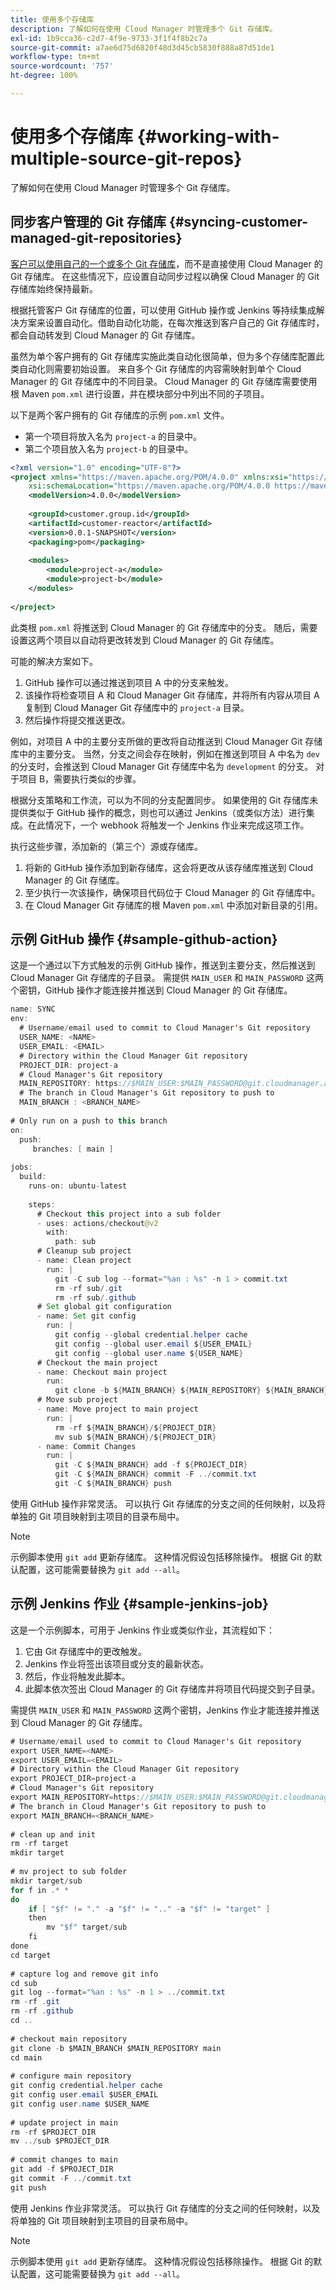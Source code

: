 ```yaml
---
title: 使用多个存储库
description: 了解如何在使用 Cloud Manager 时管理多个 Git 存储库。
exl-id: 1b9cca36-c2d7-4f9e-9733-3f1f4f8b2c7a
source-git-commit: a7ae6d75d6820f48d3d45cb5830f888a87d51de1
workflow-type: tm+mt
source-wordcount: '757'
ht-degree: 100%

---
```


# 使用多个存储库 {#working-with-multiple-source-git-repos}

了解如何在使用 Cloud Manager 时管理多个 Git 存储库。

## 同步客户管理的 Git 存储库 {#syncing-customer-managed-git-repositories}

[客户可以使用自己的一个或多个 Git 存储库](integrating-with-git.md)，而不是直接使用 Cloud Manager 的 Git 存储库。 在这些情况下，应设置自动同步过程以确保 Cloud Manager 的 Git 存储库始终保持最新。

根据托管客户 Git 存储库的位置，可以使用 GitHub 操作或 Jenkins 等持续集成解决方案来设置自动化。借助自动化功能，在每次推送到客户自己的 Git 存储库时，都会自动转发到 Cloud Manager 的 Git 存储库。

虽然为单个客户拥有的 Git 存储库实施此类自动化很简单，但为多个存储库配置此类自动化则需要初始设置。 来自多个 Git 存储库的内容需映射到单个 Cloud Manager 的 Git 存储库中的不同目录。  Cloud Manager 的 Git 存储库需要使用根 Maven `pom.xml` 进行设置，并在模块部分中列出不同的子项目。

以下是两个客户拥有的 Git 存储库的示例 `pom.xml` 文件。

* 第一个项目将放入名为 `project-a` 的目录中。
* 第二个项目放入名为 `project-b` 的目录中。

```xml
<?xml version="1.0" encoding="UTF-8"?>
<project xmlns="https://maven.apache.org/POM/4.0.0" xmlns:xsi="https://www.w3.org/2001/XMLSchema-instance"
    xsi:schemaLocation="https://maven.apache.org/POM/4.0.0 https://maven.apache.org/maven-v4_0_0.xsd">
    <modelVersion>4.0.0</modelVersion>
  
    <groupId>customer.group.id</groupId>
    <artifactId>customer-reactor</artifactId>
    <version>0.0.1-SNAPSHOT</version>
    <packaging>pom</packaging>
  
    <modules>
        <module>project-a</module>
        <module>project-b</module>
    </modules>
  
</project>
```

此类根 `pom.xml` 将推送到 Cloud Manager 的 Git 存储库中的分支。 随后，需要设置这两个项目以自动将更改转发到 Cloud Manager 的 Git 存储库。

可能的解决方案如下。

1. GitHub 操作可以通过推送到项目 A 中的分支来触发。
1. 该操作将检查项目 A 和 Cloud Manager Git 存储库，并将所有内容从项目 A 复制到 Cloud Manager Git 存储库中的 `project-a` 目录。
1. 然后操作将提交推送更改。

例如，对项目 A 中的主要分支所做的更改将自动推送到 Cloud Manager Git 存储库中的主要分支。 当然，分支之间会存在映射，例如在推送到项目 A 中名为 `dev` 的分支时，会推送到 Cloud Manager Git 存储库中名为 `development` 的分支。 对于项目 B，需要执行类似的步骤。

根据分支策略和工作流，可以为不同的分支配置同步。 如果使用的 Git 存储库未提供类似于 GitHub 操作的概念，则也可以通过 Jenkins（或类似方法）进行集成。在此情况下，一个 webhook 将触发一个 Jenkins 作业来完成这项工作。

执行这些步骤，添加新的（第三个）源或存储库。

1. 将新的 GitHub 操作添加到新存储库，这会将更改从该存储库推送到 Cloud Manager 的 Git 存储库。
1. 至少执行一次该操作，确保项目代码位于 Cloud Manager 的 Git 存储库中。
1. 在 Cloud Manager Git 存储库的根 Maven `pom.xml` 中添加对新目录的引用。

## 示例 GitHub 操作 {#sample-github-action}

这是一个通过以下方式触发的示例 GitHub 操作，推送到主要分支，然后推送到 Cloud Manager Git 存储库的子目录。 需提供 `MAIN_USER` 和 `MAIN_PASSWORD` 这两个密钥，GitHub 操作才能连接并推送到 Cloud Manager 的 Git 存储库。

```java
name: SYNC
env:
  # Username/email used to commit to Cloud Manager's Git repository
  USER_NAME: <NAME>
  USER_EMAIL: <EMAIL>
  # Directory within the Cloud Manager Git repository
  PROJECT_DIR: project-a
  # Cloud Manager's Git repository
  MAIN_REPOSITORY: https://$MAIN_USER:$MAIN_PASSWORD@git.cloudmanager.adobe.com/<PATH>
  # The branch in Cloud Manager's Git repository to push to
  MAIN_BRANCH : <BRANCH_NAME>
 
# Only run on a push to this branch
on:
  push:
     branches: [ main ]
 
jobs:
  build:
    runs-on: ubuntu-latest
 
    steps:
      # Checkout this project into a sub folder
      - uses: actions/checkout@v2
        with:
          path: sub
      # Cleanup sub project
      - name: Clean project
        run: |
          git -C sub log --format="%an : %s" -n 1 > commit.txt
          rm -rf sub/.git
          rm -rf sub/.github
      # Set global git configuration
      - name: Set git config
        run: |
          git config --global credential.helper cache
          git config --global user.email ${USER_EMAIL}
          git config --global user.name ${USER_NAME}
      # Checkout the main project
      - name: Checkout main project
        run:
          git clone -b ${MAIN_BRANCH} ${MAIN_REPOSITORY} ${MAIN_BRANCH} 
      # Move sub project
      - name: Move project to main project
        run: |
          rm -rf ${MAIN_BRANCH}/${PROJECT_DIR} 
          mv sub ${MAIN_BRANCH}/${PROJECT_DIR}
      - name: Commit Changes
        run: |
          git -C ${MAIN_BRANCH} add -f ${PROJECT_DIR}
          git -C ${MAIN_BRANCH} commit -F ../commit.txt
          git -C ${MAIN_BRANCH} push
```

使用 GitHub 操作非常灵活。 可以执行 Git 存储库的分支之间的任何映射，以及将单独的 Git 项目映射到主项目的目录布局中。

>[!NOTE]
>
>示例脚本使用 `git add` 更新存储库。 这种情况假设包括移除操作。 根据 Git 的默认配置，这可能需要替换为 `git add --all`。

## 示例 Jenkins 作业 {#sample-jenkins-job}

这是一个示例脚本，可用于 Jenkins 作业或类似作业，其流程如下：

1. 它由 Git 存储库中的更改触发。
1. Jenkins 作业将签出该项目或分支的最新状态。
1. 然后，作业将触发此脚本。
1. 此脚本依次签出 Cloud Manager 的 Git 存储库并将项目代码提交到子目录。

需提供 `MAIN_USER` 和 `MAIN_PASSWORD` 这两个密钥，Jenkins 作业才能连接并推送到 Cloud Manager 的 Git 存储库。

```java
# Username/email used to commit to Cloud Manager's Git repository
export USER_NAME=<NAME>
export USER_EMAIL=<EMAIL>
# Directory within the Cloud Manager Git repository
export PROJECT_DIR=project-a
# Cloud Manager's Git repository
export MAIN_REPOSITORY=https://$MAIN_USER:$MAIN_PASSWORD@git.cloudmanager.adobe.com/<PATH>
# The branch in Cloud Manager's Git repository to push to
export MAIN_BRANCH=<BRANCH_NAME>
 
# clean up and init
rm -rf target
mkdir target
 
# mv project to sub folder
mkdir target/sub
for f in .* *
do
    if [ "$f" != "." -a "$f" != ".." -a "$f" != "target" ]
    then
        mv "$f" target/sub
    fi
done
cd target
 
# capture log and remove git info
cd sub
git log --format="%an : %s" -n 1 > ../commit.txt
rm -rf .git
rm -rf .github
cd ..
 
# checkout main repository
git clone -b $MAIN_BRANCH $MAIN_REPOSITORY main
cd main
 
# configure main repository
git config credential.helper cache
git config user.email $USER_EMAIL
git config user.name $USER_NAME
 
# update project in main
rm -rf $PROJECT_DIR
mv ../sub $PROJECT_DIR
 
# commit changes to main
git add -f $PROJECT_DIR
git commit -F ../commit.txt
git push
```

使用 Jenkins 作业非常灵活。 可以执行 Git 存储库的分支之间的任何映射，以及将单独的 Git 项目映射到主项目的目录布局中。

>[!NOTE]
>
>示例脚本使用 `git add` 更新存储库。 这种情况假设包括移除操作。 根据 Git 的默认配置，这可能需要替换为 `git add --all`。
